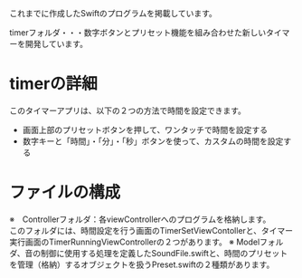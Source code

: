 これまでに作成したSwiftのプログラムを掲載しています。

timerフォルダ・・・数字ボタンとプリセット機能を組み合わせた新しいタイマーを開発しています。

# timerの詳細
このタイマーアプリは、以下の２つの方法で時間を設定できます。
* 画面上部のプリセットボタンを押して、ワンタッチで時間を設定する
* 数字キーと「時間」・「分」・「秒」ボタンを使って、カスタムの時間を設定する

# ファイルの構成
※　Controllerフォルダ：各viewControllerへのプログラムを格納します。  
このフォルダには、時間設定を行う画面のTimerSetViewContollerと、タイマー実行画面のTimerRunningViewControllerの２つがあります。
※ Modelフォルダ、音の制御に使用する処理を定義したSoundFile.swiftと、時間のプリセットを管理（格納）するオブジェクトを扱うPreset.swiftの２種類があります。
